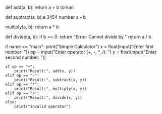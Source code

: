 def add(a, b):
    return a + b torkan

def subtract(a, b):a 3454 number
     a - b

 multiply(a, b):
    return a * b

def divide(a, b):
    if b == 0:
        return "Error: Cannot divide by "
    return a / b

if name == "main":
    print("Simple Calculator")
    x = float(input("Enter first number: "))
    op = input("Enter operator (+, -, *, /): ")
    y = float(input("Enter second number: "))

    if op == "+":
        print("Result:", add(x, y))
    elif op == "-":
        print("Result:", subtract(x, y))
    elif op == "*":
        print("Result:", multiply(x, y))
    elif op == "/":
        print("Result:", divide(x, y))
    else:
        print("Invalid operator")
